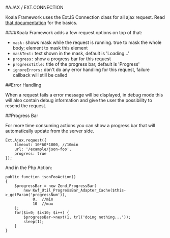 #AJAX / EXT.CONNECTION

Koala Framework uses the ExtJS Connection class for all ajax request. Read [that documentation](https://dev.sencha.com/deploy/ext-2.3.0/docs/?class=Ext.data.Connection) for the basics.

####Koala Framework adds a few request options on top of that:

* `mask:` shows mask while the request is running. true to mask the whole body; element to mask this element
* `maskText:` text shown in the mask, default is 'Loading...'
* `progress:` show a progress bar for this request
* `progressTitle:` title of the progress bar, default is 'Progress'
* `ignoreErrors:` don't do any error handling for this request, failure callback will still be called

##Error Handling

When a request fails a error message will be displayed, in debug mode this will also contain debug information and give the user the possibility to resend the request.

##Progress Bar

For more time consuming actions you can show a progress bar that will automatically update from the server side.

    Ext.Ajax.request({
        timeout: 10*60*1000, //10min
        url: '/example/json-foo',
        progress: true
    });
    
And in the Php Action:
    
    public function jsonFooAction()
    {
        $progressBar = new Zend_ProgressBar(
            new Kwf_Util_ProgressBar_Adapter_Cache($this->_getParam('progressNum')),
                0,  //min
                10  //max
        );
        for($i=0; $i<10; $i++) {
            $progressBar->next(1, trl('doing nothing...'));
            sleep(1);
        }
    }